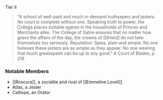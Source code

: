 Tier II

>"A school of well-paid and much in-demand truthsayers and jesters. No court
is complete without one. Speaking truth to power, the College places suitable
agents in the households of Princes and Merchants alike. The College of Satire
ensures that no matter how grave the affairs of the day, the crowns of [[Ilrien]] do
not take themselves too seriously.
Reputation: Spies, plain and simple. No one believes these jesters are as simple
as they appear. No one wearing that much greasepaint can be up to any good."
>A Court of Blades, p. 218

### Notable Members
- [[Roscura]], a socialite and rival of [[Emmeline Lovell]]
- Atlas, a Jester
- Calliope, an Orator